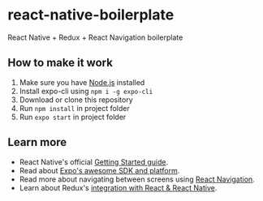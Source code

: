 # react-native-boilerplate
React Native + Redux + React Navigation boilerplate

## How to make it work
1. Make sure you have [Node.js](https://nodejs.org/en/download/) installed
2. Install expo-cli using `npm i -g expo-cli`
3. Download or clone this repository
4. Run `npm install` in project folder
4. Run `expo start` in project folder

## Learn more
* React Native's official [Getting Started guide](https://facebook.github.io/react-native/docs/getting-started).
* Read about [Expo's awesome SDK and platform](https://docs.expo.io/versions/latest/).
* Read more about navigating between screens using [React Navigation](https://reactnavigation.org/docs/en/getting-started.html).
* Learn about Redux's [integration with React & React Native](https://redux.js.org/basics/usagewithreact).
